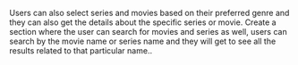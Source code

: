 Users can also select series and movies based on their preferred genre and they can also get the details about the specific series or movie. Create a section where the user can search for movies and series as well, users can search by the movie name or series name and they will get to see all the results related to that particular name..

